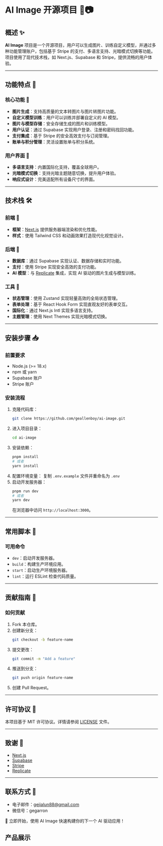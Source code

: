 # AI Image 开源项目 🌟📷

## 概述 ✨

**AI Image** 项目是一个开源项目，用户可以生成图片、训练自定义模型，并通过多种功能管理账户，包括基于 Stripe 的支付、多语言支持、光暗模式切换等功能。项目使用了现代技术栈，如 Next.js、Supabase 和 Stripe，提供流畅的用户体验。

---

## 功能特点 🚀

### 核心功能 🌈

- **图片生成**：支持高质量的文本转图片与图片转图片功能。
- **自定义模型训练**：用户可以训练并部署自定义的 AI 模型。
- **图片与模型存储**：安全存储生成的图片和训练模型。
- **用户认证**：通过 Supabase 实现用户登录、注册和密码找回功能。
- **支付集成**：基于 Stripe 的安全高效支付与订阅管理。
- **账单与积分管理**：灵活设置账单与积分系统。

### 用户界面 🌟

- **多语言支持**：内置国际化支持，覆盖全球用户。
- **光暗模式切换**：支持光暗主题随意切换，提升用户体验。
- **响应式设计**：完美适配所有设备尺寸的界面。

---

## 技术栈 🛠️

### 前端 🎨

- **框架**：[Next.js](https://nextjs.org/) 提供服务器端渲染和优化性能。
- **样式**：使用 Tailwind CSS 和动画效果打造现代化视觉设计。

### 后端 💾

- **数据库**：通过 Supabase 实现认证、数据存储和实时功能。
- **支付**：使用 Stripe 实现安全高效的支付功能。
- **AI 模型**：与 [Replicate](https://replicate.com/) 集成，实现 AI 驱动的图片生成与模型训练。

### 工具 🧰

- **状态管理**：使用 Zustand 实现轻量高效的全局状态管理。
- **表单处理**：基于 React Hook Form 实现直观友好的表单交互。
- **国际化**：通过 Next.js Intl 实现多语言支持。
- **主题管理**：使用 Next Themes 实现光暗模式切换。

---

## 安装步骤 📥

### 前置要求

- Node.js (>= 18.x)
- npm 或 yarn
- Supabase 账户
- Stripe 账户

### 安装流程

1. 克隆代码库：
   ```bash
   git clone https://github.com/geallenboy/ai-image.git
   ```
2. 进入项目目录：
   ```bash
   cd ai-image
   ```
3. 安装依赖：
   ```bash
   pnpm install
   # 或者
   yarn install
   ```
4. 配置环境变量：
   复制 `.env.example` 文件并重命名为 `.env`
5. 启动开发服务器：
   ```bash
   pnpm run dev
   # 或者
   yarn dev
   ```
   在浏览器中访问 `http://localhost:3000`。

---

## 常用脚本 📜

### 可用命令

- `dev`：启动开发服务器。
- `build`：构建生产环境应用。
- `start`：启动生产环境服务器。
- `lint`：运行 ESLint 检查代码质量。

---

## 贡献指南 🤝

### 如何贡献

1. Fork 本仓库。
2. 创建新分支：
   ```bash
   git checkout -b feature-name
   ```
3. 提交更改：
   ```bash
   git commit -m "Add a feature"
   ```
4. 推送到分支：
   ```bash
   git push origin feature-name
   ```
5. 创建 Pull Request。

---

## 许可协议 📄

本项目基于 MIT 许可协议。详情请参阅 [LICENSE](LICENSE) 文件。

---

## 致谢 🙏

- [Next.js](https://nextjs.org/)
- [Supabase](https://supabase.com/)
- [Stripe](https://stripe.com/)
- [Replicate](https://replicate.com/)

---

## 联系方式 📧

- 电子邮件：gejialun88@gmail.com
- 微信号：gegarron

🚀 立即开始，使用 AI Image 快速构建你的下一个 AI 驱动应用！

## 产品展示
